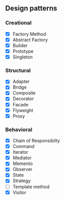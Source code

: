 ## Design patterns

### Creational
- [x] Factory Method
- [x] Abstract Factory
- [x] Builder
- [x] Prototype
- [x] Singleton

### Structural
- [x] Adapter
- [x] Bridge
- [x] Composite
- [x] Decorator
- [x] Facade
- [x] Flyweight
- [x] Proxy

### Behavioral
- [x] Chain of Responsibilty
- [x] Command
- [x] Iterator
- [x] Mediator
- [x] Memento
- [x] Observer
- [x] State
- [x] Strategy
- [ ] Template method
- [x] Visitor